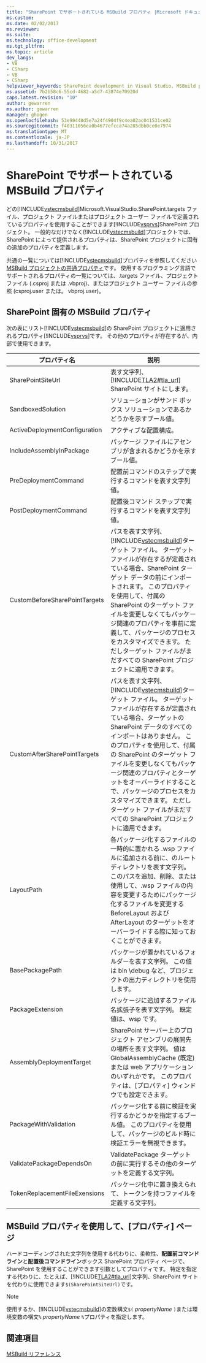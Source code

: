 ```yaml
---
title: "SharePoint でサポートされている MSBuild プロパティ |Microsoft ドキュメント"
ms.custom: 
ms.date: 02/02/2017
ms.reviewer: 
ms.suite: 
ms.technology: office-development
ms.tgt_pltfrm: 
ms.topic: article
dev_langs:
- VB
- CSharp
- VB
- CSharp
helpviewer_keywords: SharePoint development in Visual Studio, MSBuild properties
ms.assetid: 7b2b58c6-55cd-4682-a5d7-43874e70920d
caps.latest.revision: "10"
author: gewarren
ms.author: gewarren
manager: ghogen
ms.openlocfilehash: 53e90448d5e7a24f4904f9c4ea02ac041531ce02
ms.sourcegitcommit: f40311056ea0b4677efcca74a285dbb0ce0e7974
ms.translationtype: MT
ms.contentlocale: ja-JP
ms.lasthandoff: 10/31/2017
---
```

# <a name="msbuild-properties-supported-by-sharepoint"></a>SharePoint でサポートされている MSBuild プロパティ
  どの[!INCLUDE[vstecmsbuild](../sharepoint/includes/vstecmsbuild-md.md)]Microsoft.VisualStudio.SharePoint.targets ファイル、プロジェクト ファイルまたはプロジェクト ユーザー ファイルで定義されているプロパティを使用することができます[!INCLUDE[vsprvs](../sharepoint/includes/vsprvs-md.md)]SharePoint プロジェクト。 一般的なだけでなく[!INCLUDE[vstecmsbuild](../sharepoint/includes/vstecmsbuild-md.md)]プロジェクトでは、SharePoint によって提供されるプロパティは、SharePoint プロジェクトに固有の追加のプロパティを定義します。  
  
 共通の一覧については[!INCLUDE[vstecmsbuild](../sharepoint/includes/vstecmsbuild-md.md)]プロパティを参照してください[MSBuild プロジェクトの共通プロパティ](http://go.microsoft.com/fwlink/?LinkID=168687)です。 使用するプログラミング言語でサポートされるプロパティの一覧については、.targets ファイル、プロジェクト ファイル (.csproj または .vbproj)、またはプロジェクト ユーザー ファイルの参照 (csproj.user または。 vbproj.user)。  
  
## <a name="msbuild-properties-specific-to-sharepoint"></a>SharePoint 固有の MSBuild プロパティ  
 次の表にリスト[!INCLUDE[vstecmsbuild](../sharepoint/includes/vstecmsbuild-md.md)]の SharePoint プロジェクトに適用されるプロパティ[!INCLUDE[vsprvs](../sharepoint/includes/vsprvs-md.md)]です。 その他のプロパティが存在するが、内部で使用できます。  
  
|プロパティ名|説明|  
|-------------------|-----------------|  
|SharePointSiteUrl|表す文字列、 [!INCLUDE[TLA2#tla_url](../sharepoint/includes/tla2sharptla-url-md.md)] SharePoint サイトにします。|  
|SandboxedSolution|ソリューションがサンド ボックス ソリューションであるかどうかを示すブール値。|  
|ActiveDeploymentConfiguration|アクティブな配置構成。|  
|IncludeAssemblyInPackage|パッケージ ファイルにアセンブリが含まれるかどうかを示すブール値。|  
|PreDeploymentCommand|配置前コマンドのステップで実行するコマンドを表す文字列値。|  
|PostDeploymentCommand|配置後コマンド ステップで実行するコマンドを表す文字列値。|  
|CustomBeforeSharePointTargets|パスを表す文字列、[!INCLUDE[vstecmsbuild](../sharepoint/includes/vstecmsbuild-md.md)]ターゲット ファイル。 ターゲット ファイルが存在するが定義されている場合、SharePoint ターゲット データの前にインポートされます。 このプロパティを使用して、付属の SharePoint のターゲット ファイルを変更しなくてもパッケージ関連のプロパティを事前に定義して、パッケージのプロセスをカスタマイズできます。 ただしターゲット ファイルがまだすべての SharePoint プロジェクトに適用できます。|  
|CustomAfterSharePointTargets|パスを表す文字列、[!INCLUDE[vstecmsbuild](../sharepoint/includes/vstecmsbuild-md.md)]ターゲット ファイル。 ターゲット ファイルが存在するが定義されている場合、ターゲットの SharePoint データのすべてのインポートはありません。 このプロパティを使用して、付属の SharePoint のターゲット ファイルを変更しなくてもパッケージ関連のプロパティとターゲットをオーバーライドすることで、パッケージのプロセスをカスタマイズできます。 ただしターゲット ファイルがまだすべての SharePoint プロジェクトに適用できます。|  
|LayoutPath|各パッケージ化するファイルの一時的に置かれる .wsp ファイルに追加される前に、のルート ディレクトリを表す文字列。 このパスを追加、削除、または使用して、.wsp ファイルの内容を変更するためにパッケージ化するファイルを変更する BeforeLayout および AfterLayout のターゲットをオーバーライドする際に知っておくことができます。|  
|BasePackagePath|パッケージが置かれているフォルダーを表す文字列。 この値は bin \debug など、プロジェクトの出力ディレクトリを使用します。|  
|PackageExtension|パッケージに追加するファイル名拡張子を表す文字列。 既定値は、wsp です。|  
|AssemblyDeploymentTarget|SharePoint サーバー上のプロジェクト アセンブリの展開先の場所を表す文字列。 値は GlobalAssemblyCache (既定) または web アプリケーションのいずれかです。 このプロパティは、[プロパティ] ウィンドウでも設定できます。|  
|PackageWithValidation|パッケージ化する前に検証を実行するかどうかを指定するブール値。 このプロパティを使用して、パッケージのビルド時に検証エラーを無視できます。|  
|ValidatePackageDependsOn|ValidatePackage ターゲットの前に実行するその他のターゲットを定義する文字列。|  
|TokenReplacementFileExensions|パッケージ化中に置き換えられて、トークンを持つファイルを定義する文字列。|  
  
## <a name="using-msbuild-properties-in-the-properties-page"></a>MSBuild プロパティを使用して、[プロパティ] ページ  
 ハードコーディングされた文字列を使用する代わりに、柔軟性、**配置前コマンドライン**と**配置後コマンドライン**ボックス SharePoint プロパティ ページで、SharePoint を使用することができます引数としてプロパティです。 特定を指定する代わりに、たとえば、[!INCLUDE[TLA2#tla_url](../sharepoint/includes/tla2sharptla-url-md.md)]文字列、SharePoint サイトを代わりに使用できます`$(SharePointSiteUrl)`です。  
  
> [!NOTE]  
>  使用するか、[!INCLUDE[vstecmsbuild](../sharepoint/includes/vstecmsbuild-md.md)]の変数構文`$(` *propertyName* `)`または環境変数の構文`%` *propertyName* `%`プロパティを指定します。  
  
## <a name="see-also"></a>関連項目  
 [MSBuild リファレンス](/visualstudio/msbuild/msbuild-reference)  
  
  